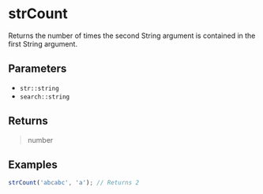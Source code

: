 # strCount <Badge type="tip" text="JavaScript" /><Badge type="info" text="Dart" />

Returns the number of times the second String argument is contained in the first String argument.

## Parameters

- `str::string`
- `search::string`

## Returns

> number

## Examples

```javascript
strCount('abcabc', 'a'); // Returns 2
```
